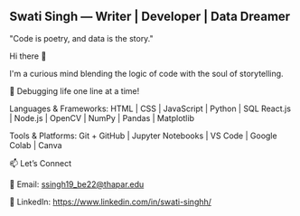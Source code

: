 

##  Swati Singh — Writer | Developer | Data Dreamer
"Code is poetry, and data is the story."

Hi there 👋

I'm a curious mind blending the logic of code with the soul of storytelling.

🚀 Debugging life one line at a time! 

Languages & Frameworks: HTML | CSS | JavaScript | Python | SQL
React.js | Node.js | OpenCV | NumPy | Pandas | Matplotlib

Tools & Platforms: Git + GitHub | Jupyter Notebooks | VS Code | Google Colab | Canva

📫 Let’s Connect

📧 Email: ssingh19_be22@thapar.edu 

💼 LinkedIn: https://www.linkedin.com/in/swati-singhh/
